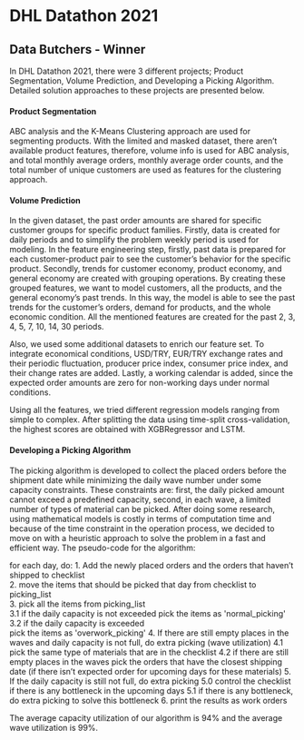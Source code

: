 # DHL Datathon 2021

## Data Butchers - Winner

In DHL Datathon 2021, there were 3 different projects; Product Segmentation, Volume Prediction, and Developing a Picking Algorithm. Detailed solution approaches to these projects are presented below.

#### Product Segmentation

ABC analysis and the K-Means Clustering approach are used for segmenting products. With the limited and masked dataset, there aren’t available product features, therefore, volume info is used for ABC analysis, and total monthly average orders, monthly average order counts, and the total number of unique customers are used as features for the clustering approach.

#### Volume Prediction

In the given dataset, the past order amounts are shared for specific customer groups for specific product families. Firstly, data is created for daily periods and to simplify the problem weekly period is used for modeling. In the feature engineering step, firstly, past data is prepared for each customer-product pair to see the customer’s behavior for the specific product. Secondly, trends for customer economy, product economy, and general economy are created with grouping operations. By creating these grouped features, we want to model customers, all the products, and the general economy’s past trends. In this way, the model is able to see the past trends for the customer’s orders, demand for products, and the whole economic condition. All the mentioned features are created for the past 2, 3, 4, 5, 7, 10, 14, 30 periods. 

Also, we used some additional datasets to enrich our feature set. To integrate economical conditions, USD/TRY, EUR/TRY exchange rates and their periodic fluctuation, producer price index, consumer price index, and their change rates are added. Lastly, a working calendar is added, since the expected order amounts are zero for non-working days under normal conditions. 

Using all the features, we tried different regression models ranging from simple to complex. After splitting the data using time-split cross-validation, the highest scores are obtained with XGBRegressor and LSTM. 

#### Developing a Picking Algorithm

The picking algorithm is developed to collect the placed orders before the shipment date while minimizing the daily wave number under some capacity constraints. These constraints are: first, the daily picked amount cannot exceed a predefined capacity, second, in each wave, a limited number of types of material can be picked. After doing some research, using mathematical models is costly in terms of computation time and because of the time constraint in the operation process, we decided to move on with a heuristic approach to solve the problem in a fast and efficient way. The pseudo-code for the algorithm:

for each day, do:
    1. Add the newly placed orders and the orders that haven’t shipped to checklist<br/>
    2. move the items that should be picked that day from checklist to picking_list<br/>
    3. pick all the items from picking_list<br/>
        3.1 if the daily capacity is not exceeded 
pick the items as  'normal_picking' 
        3.2 if the daily capacity is exceeded  
	pick the items as  'overwork_picking'
    4. If there are still empty places in the waves and daily capacity is not full, do extra picking (wave utilization)
        4.1 pick the same type of materials that are in the checklist 
        4.2 if there are still empty places in the waves pick the orders that have the closest shipping date (if there isn’t expected order for upcoming days for these materials)
    5. If the daily capacity is still not full, do extra picking
        5.0 control the checklist if there is any bottleneck in the upcoming days
        5.1 if there is any bottleneck, do extra picking to solve this bottleneck
    6. print the results as work orders

The average capacity utilization of our algorithm is 94% and the average wave utilization is 99%.
